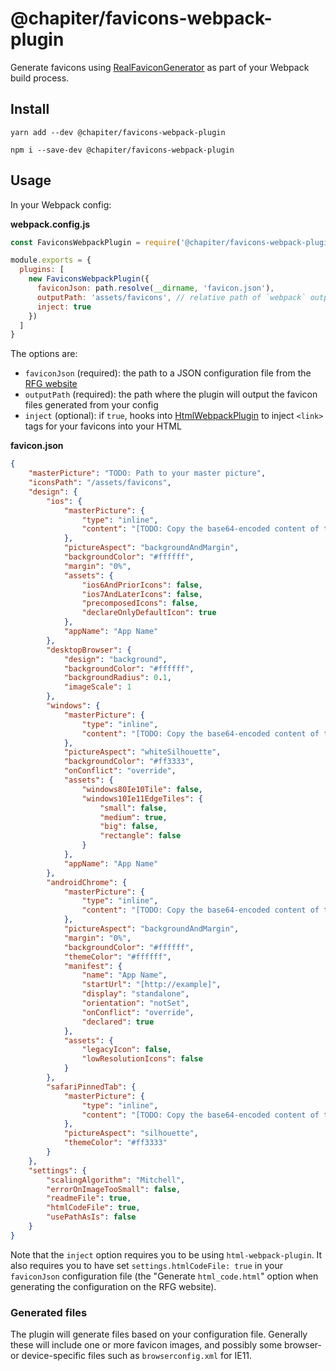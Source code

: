 # @chapiter/favicons-webpack-plugin

Generate favicons using [RealFaviconGenerator](https://github.com/RealFaviconGenerator) as part of your Webpack build process.


## Install

```
yarn add --dev @chapiter/favicons-webpack-plugin
```

```
npm i --save-dev @chapiter/favicons-webpack-plugin
```


## Usage

In your Webpack config:

**webpack.config.js**

```js
const FaviconsWebpackPlugin = require('@chapiter/favicons-webpack-plugin');

module.exports = {
  plugins: [
    new FaviconsWebpackPlugin({
      faviconJson: path.resolve(__dirname, 'favicon.json'),
      outputPath: 'assets/favicons', // relative path of `webpack` output path.
      inject: true
    })
  ]
}
```

The options are:

* `faviconJson` (required): the path to a JSON configuration file from the [RFG website](https://realfavicongenerator.net)
* `outputPath` (required): the path where the plugin will output the favicon files generated from your config
* `inject` (optional): if `true`, hooks into [HtmlWebpackPlugin](https://github.com/jantimon/html-webpack-plugin) to inject `<link>` tags for your favicons into your HTML

**favicon.json**

```json
{
    "masterPicture": "TODO: Path to your master picture",
    "iconsPath": "/assets/favicons",
    "design": {
        "ios": {
            "masterPicture": {
                "type": "inline",
                "content": "[TODO: Copy the base64-encoded content of the image here]"
            },
            "pictureAspect": "backgroundAndMargin",
            "backgroundColor": "#ffffff",
            "margin": "0%",
            "assets": {
                "ios6AndPriorIcons": false,
                "ios7AndLaterIcons": false,
                "precomposedIcons": false,
                "declareOnlyDefaultIcon": true
            },
            "appName": "App Name"
        },
        "desktopBrowser": {
            "design": "background",
            "backgroundColor": "#ffffff",
            "backgroundRadius": 0.1,
            "imageScale": 1
        },
        "windows": {
            "masterPicture": {
                "type": "inline",
                "content": "[TODO: Copy the base64-encoded content of the image here]"
            },
            "pictureAspect": "whiteSilhouette",
            "backgroundColor": "#ff3333",
            "onConflict": "override",
            "assets": {
                "windows80Ie10Tile": false,
                "windows10Ie11EdgeTiles": {
                    "small": false,
                    "medium": true,
                    "big": false,
                    "rectangle": false
                }
            },
            "appName": "App Name"
        },
        "androidChrome": {
            "masterPicture": {
                "type": "inline",
                "content": "[TODO: Copy the base64-encoded content of the image here]"
            },
            "pictureAspect": "backgroundAndMargin",
            "margin": "0%",
            "backgroundColor": "#ffffff",
            "themeColor": "#ffffff",
            "manifest": {
                "name": "App Name",
                "startUrl": "[http://example]",
                "display": "standalone",
                "orientation": "notSet",
                "onConflict": "override",
                "declared": true
            },
            "assets": {
                "legacyIcon": false,
                "lowResolutionIcons": false
            }
        },
        "safariPinnedTab": {
            "masterPicture": {
                "type": "inline",
                "content": "[TODO: Copy the base64-encoded content of the image here]"
            },
            "pictureAspect": "silhouette",
            "themeColor": "#ff3333"
        }
    },
    "settings": {
        "scalingAlgorithm": "Mitchell",
        "errorOnImageTooSmall": false,
        "readmeFile": true,
        "htmlCodeFile": true,
        "usePathAsIs": false
    }
}
```

Note that the `inject` option requires you to be using `html-webpack-plugin`. It also requires you to have set `settings.htmlCodeFile: true` in your `faviconJson` configuration file (the "Generate `html_code.html`" option when generating the configuration on the RFG website).


### Generated files

The plugin will generate files based on your configuration file. Generally these will include one or more favicon images, and possibly some browser- or device-specific files such as `browserconfig.xml` for IE11.
